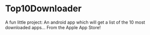 # Top10Downloader
A fun little project: An android app which will get a list of the 10 most downloaded apps... From the Apple App Store!

